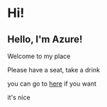 # Hi!

## Hello, I'm Azure!
Welcome to my place

Please have a seat, take a drink

you can go to [here](test/wow.md) if you want

it's nice
